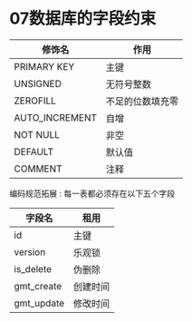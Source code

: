 # 07数据库的字段约束

| 修饰名         | 作用             |
| -------------- | ---------------- |
| PRIMARY KEY    | 主键             |
| UNSIGNED       | 无符号整数       |
| ZEROFILL       | 不足的位数填充零 |
| AUTO_INCREMENT | 自增             |
| NOT NULL       | 非空             |
| DEFAULT        | 默认值           |
| COMMENT        | 注释             |

编码规范拓展 : 每一表都必须存在以下五个字段

| 字段名     | 租用     |
| ---------- | -------- |
| id         | 主键     |
| version    | 乐观锁   |
| is_delete  | 伪删除   |
| gmt_create | 创建时间 |
| gmt_update | 修改时间 |
